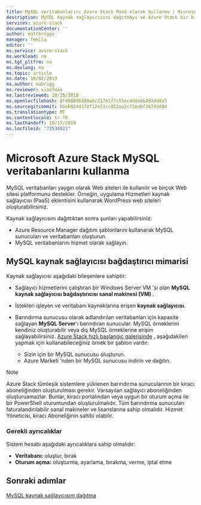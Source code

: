 ```yaml
---
title: MySQL veritabanlarını Azure Stack PaaS olarak kullanma | Microsoft Docs
description: MySQL kaynak sağlayıcısını dağıtmayı ve Azure Stack bir hizmet olarak MySQL veritabanları sağlamayı öğrenin.
services: azure-stack
documentationCenter: ''
author: mattbriggs
manager: femila
editor: ''
ms.service: azure-stack
ms.workload: na
ms.tgt_pltfrm: na
ms.devlang: na
ms.topic: article
ms.date: 10/02/2019
ms.author: mabrigg
ms.reviewer: xiaofmao
ms.lastreviewed: 10/25/2018
ms.openlocfilehash: 8f498896489a0c217b1f7c51ec4dda6b493ddda7
ms.sourcegitcommit: b5eb024d170f12e51cc852aa2c72eabf26792d8d
ms.translationtype: MT
ms.contentlocale: tr-TR
ms.lasthandoff: 10/17/2019
ms.locfileid: "72534022"
---
```

# <a name="use-mysql-databases-on-microsoft-azure-stack"></a>Microsoft Azure Stack MySQL veritabanlarını kullanma

MySQL veritabanları yaygın olarak Web siteleri ile kullanılır ve birçok Web sitesi platformunu destekler. Örneğin, uygulama Hizmetleri kaynak sağlayıcısı (PaaS) eklentisini kullanarak WordPress web siteleri oluşturabilirsiniz.

Kaynak sağlayıcısını dağıttıktan sonra şunları yapabilirsiniz:

* Azure Resource Manager dağıtım şablonlarını kullanarak MySQL sunucuları ve veritabanları oluşturun.
* MySQL veritabanlarını hizmet olarak sağlayın.  

## <a name="mysql-resource-provider-adapter-architecture"></a>MySQL kaynak sağlayıcısı bağdaştırıcı mimarisi

Kaynak sağlayıcısı aşağıdaki bileşenlere sahiptir:

* Sağlayıcı hizmetlerini çalıştıran bir Windows Server VM 'si olan **MySQL kaynak sağlayıcısı bağdaştırıcısı sanal makinesi (VM)** .
* İstekleri işleyen ve veritabanı kaynaklarına erişen **kaynak sağlayıcısı**.
* Barındırma sunucusu olarak adlandırılan veritabanları için kapasite sağlayan **MySQL Server**'ı barındıran sunucular. MySQL örneklerini kendiniz oluşturabilir veya dış MySQL örneklerine erişim sağlayabilirsiniz. [Azure Stack hızlı başlangıç galerisinde](https://github.com/Azure/AzureStack-QuickStart-Templates/tree/master/mysql-standalone-server-windows) , aşağıdakileri yapmak için kullanabileceğiniz örnek bir şablon vardır:

  * Sizin için bir MySQL sunucusu oluşturun.
  * Azure Marketi 'nden bir MySQL sunucusu indirin ve dağıtın.

> [!NOTE]
> Azure Stack tümleşik sistemlere yüklenen barındırma sunucularının bir kiracı aboneliğinden oluşturulması gerekir. Varsayılan sağlayıcı aboneliğinden oluşturuamazlar. Bunlar, kiracı portalından veya uygun bir oturum açma ile bir PowerShell oturumundan oluşturulmalıdır. Tüm barındırma sunucuları faturalandırılabilir sanal makineler ve lisanslarına sahip olmalıdır. Hizmet Yöneticisi, kiracı Aboneliğinin sahibi olabilir.

### <a name="required-privileges"></a>Gerekli ayrıcalıklar

Sistem hesabı aşağıdaki ayrıcalıklara sahip olmalıdır:

* **Veritabanı:** oluştur, bırak
* **Oturum açma:** oluşturma, ayarlama, bırakma, verme, iptal etme  

## <a name="next-steps"></a>Sonraki adımlar

[MySQL kaynak sağlayıcısını dağıtma](azure-stack-mysql-resource-provider-deploy.md)
